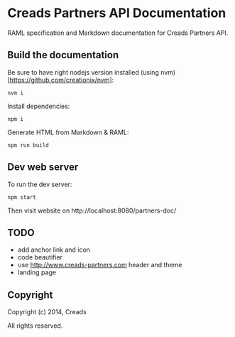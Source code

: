 Creads Partners API Documentation
=================================

RAML specification and Markdown documentation for Creads Partners API.

## Build the documentation

Be sure to have right nodejs version installed (using nvm)[https://github.com/creationix/nvm]:

    nvm i

Install dependencies:

    npm i

Generate HTML from Markdown & RAML:

    npm run build

## Dev web server

To run the dev server:

    npm start

Then visit website on http://localhost:8080/partners-doc/

## TODO

* add anchor link and icon
* code beautifier
* use http://www.creads-partners.com header and theme
* landing page

## Copyright

Copyright (c) 2014, Creads

All rights reserved.
